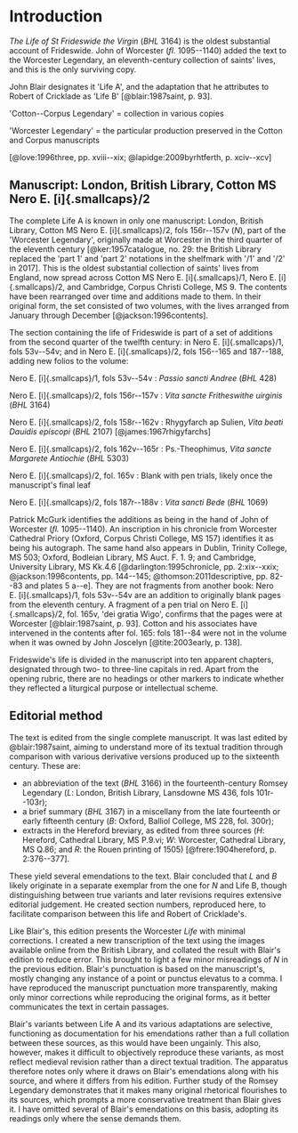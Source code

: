 # Introduction

*The Life of St Frideswide the Virgin* (*BHL* 3164) is the oldest substantial account of Frideswide. John of Worcester (*fl.* 1095--1140) added the text to the Worcester Legendary, an eleventh-century collection of saints' lives, and this is the only surviving copy.


John Blair designates it 'Life A', and the adaptation that he attributes to Robert of Cricklade as 'Life B' [@blair:1987saint, p. 93].





'Cotton--Corpus Legendary' = collection in various copies

'Worcester Legendary' = the particular production preserved in the Cotton and Corpus manuscripts

[@love:1996three, pp. xviii--xix; @lapidge:2009byrhtferth, p. xciv--xcv]

## Manuscript: London, British Library, Cotton MS Nero E. [i]{.smallcaps}/2

The complete Life A is known in only one manuscript: London, British Library, Cotton MS Nero E. [i]{.smallcaps}/2, fols 156r--157v (*N*), part of the 'Worcester Legendary', originally made at Worcester in the third quarter of the eleventh century [@ker:1957catalogue, no. 29: the British Library replaced the 'part 1' and 'part 2' notations in the shelfmark with '/1' and '/2' in 2017]. This is the oldest substantial collection of saints' lives from England, now spread across Cotton MS Nero E. [i]{.smallcaps}/1, Nero E. [i]{.smallcaps}/2, and Cambridge, Corpus Christi College, MS 9. The contents have been rearranged over time and additions made to them. In their original form, the set consisted of two volumes, with the lives arranged from January through December [@jackson:1996contents].

The section containing the life of Frideswide is part of a set of additions from the second quarter of the twelfth century: in Nero E. [i]{.smallcaps}/1, fols 53v--54v; and in Nero E. [i]{.smallcaps}/2, fols 156--165 and 187--188, adding new folios to the volume:

Nero E. [i]{.smallcaps}/1, fols 53v--54v
: *Passio sancti Andree* (*BHL* 428)<!-- chk -->

Nero E. [i]{.smallcaps}/2, fols 156r--157v
: *Vita sancte Fritheswithe uirginis* (*BHL* 3164)

Nero E. [i]{.smallcaps}/2, fols 158r--162v
: Rhygyfarch ap Sulien, *Vita beati Dauidis episcopi* (*BHL* 2107) [@james:1967rhigyfarchs]

Nero E. [i]{.smallcaps}/2, fols 162v--165r
: Ps.-Theophimus, *Vita sancte Margarete Antiochie* (*BHL* 5303)<!-- chk: Blair says 5303--5305? -->

Nero E. [i]{.smallcaps}/2, fol. 165v
: Blank with pen trials, likely once the manuscript's final leaf

Nero E. [i]{.smallcaps}/2, fols 187r--188v
: *Vita sancti Bede* (*BHL* 1069)

Patrick McGurk identifies the additions as being in the hand of John of Worcester (*fl.* 1095--1140). An inscription in his chronicle from Worcester Cathedral Priory (Oxford, Corpus Christi College, MS 157) identifies it as being his autograph. The same hand also appears in Dublin, Trinity College, MS 503; Oxford, Bodleian Library, MS Auct. F. 1. 9; and Cambridge, University Library, MS Kk.4.6 [@darlington:1995chronicle, pp. 2:xix--xxix<!-- chk -->; @jackson:1996contents, pp. 144--145; @thomson:2011descriptive, pp. 82--83 and plates 5 a--e]. They are not fragments from another book: Nero E. [i]{.smallcaps}/1, fols 53v--54v are an addition to originally blank pages from the eleventh century. A fragment of a pen trial on Nero E. [i]{.smallcaps}/2, fol. 165v, 'dei gratia Wigo', confirms that the pages were at Worcester [@blair:1987saint, p. 93]. Cotton and his associates have intervened in the contents after fol. 165: fols 181--84 were not in the volume when it was owned by John Joscelyn [@tite:2003early, p. 138].

Frideswide's life is divided in the manuscript into ten apparent chapters, designated through two- to three-line capitals in red. Apart from the opening rubric, there are no headings or other markers to indicate whether they reflected a liturgical purpose or intellectual scheme.

<!--more information on date, place, relationship with other material, why it was added? -->

## Editorial method

The text is edited from the single complete manuscript. It was last edited by @blair:1987saint, aiming to understand more of its textual tradition through comparison with various derivative versions produced up to the sixteenth century. These are:

- an abbreviation of the text (*BHL* 3166) in the fourteenth-century Romsey Legendary (*L*: London, British Library, Lansdowne MS 436, fols 101r--103r);
- a brief summary (*BHL* 3167) in a miscellany from the late fourteenth or early fifteenth century (*B*: Oxford, Balliol College, MS 228, fol. 300r);
- extracts in the Hereford breviary, as edited from three sources (*H*: Hereford, Cathedral Library, MS P.9.vi; *W*: Worcester, Cathedral Library, MS Q.86; and *R*: the Rouen printing of 1505) [@frere:1904hereford, p. 2:376--377].

These yield several emendations to the text. Blair concluded that *L* and *B* likely originate in a separate exemplar from the one for *N* and Life B, though distinguishing between true variants and later revisions requires extensive editorial judgement. He created section numbers, reproduced here, to facilitate comparison between this life and Robert of Cricklade's.

Like Blair's, this edition presents the Worcester *Life* with minimal corrections. I created a new transcription of the text using the images available online from the British Library, and collated the result with Blair's edition to reduce error. This brought to light a few minor misreadings of *N* in the previous edition. Blair's punctuation is based on the manuscript's, mostly changing any instance of a point or punctus elevatus to a comma. I have reproduced the manuscript punctuation more transparently, making only minor corrections while reproducing the original forms, as it better communicates the text in certain passages.

Blair's variants between Life A and its various adaptations are selective, functioning as documentation for his emendations rather than a full collation between these sources, as this would have been ungainly. This also, however, makes it difficult to objectively reproduce these variants, as most reflect medieval revision rather than a direct textual tradition. The apparatus therefore notes only where it draws on Blair's emendations along with his source, and where it differs from his edition. Further study of the Romsey Legendary demonstrates that it makes many original rhetorical flourishes to its sources, which prompts a more conservative treatment than Blair gives it. I have omitted several of Blair's emendations on this basis, adopting its readings only where the sense demands them.
